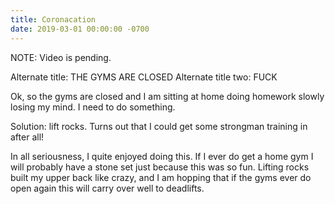 ```yaml
---
title: Coronacation
date: 2019-03-01 00:00:00 -0700
---
```


NOTE: Video is pending.

Alternate title: THE GYMS ARE CLOSED
Alternate title two: FUCK

Ok, so the gyms are closed and I am sitting at home doing homework slowly losing my mind. I need to do something.

Solution: lift rocks. Turns out that I could get some strongman training in after all!

In all seriousness, I quite enjoyed doing this. If I ever do get a home gym I will probably have a stone set just because this was so fun. Lifting rocks built my upper back like crazy, and I am hopping that if the gyms ever do open again this will carry over well to deadlifts.
